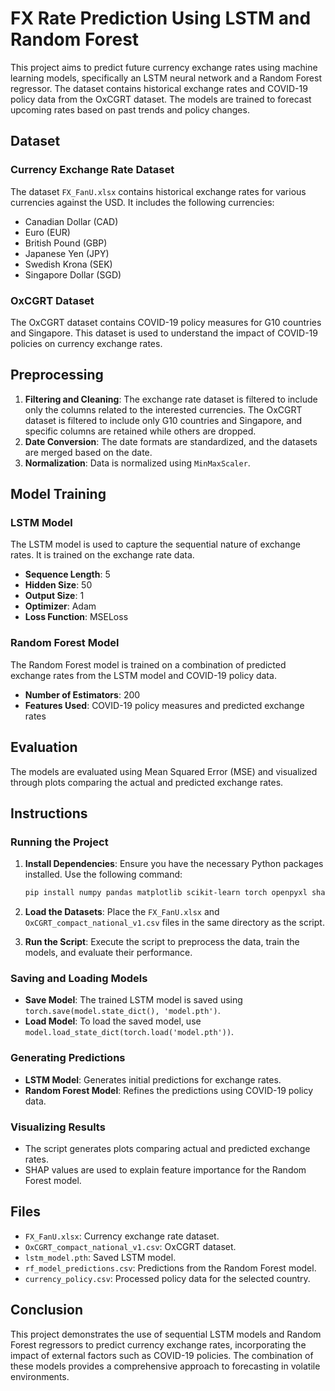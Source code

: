 
# FX Rate Prediction Using LSTM and Random Forest

This project aims to predict future currency exchange rates using machine learning models, specifically an LSTM neural network and a Random Forest regressor. The dataset contains historical exchange rates and COVID-19 policy data from the OxCGRT dataset. The models are trained to forecast upcoming rates based on past trends and policy changes.

## Dataset

### Currency Exchange Rate Dataset

The dataset `FX_FanU.xlsx` contains historical exchange rates for various currencies against the USD. It includes the following currencies:
- Canadian Dollar (CAD)
- Euro (EUR)
- British Pound (GBP)
- Japanese Yen (JPY)
- Swedish Krona (SEK)
- Singapore Dollar (SGD)

### OxCGRT Dataset

The OxCGRT dataset contains COVID-19 policy measures for G10 countries and Singapore. This dataset is used to understand the impact of COVID-19 policies on currency exchange rates.

## Preprocessing

1. **Filtering and Cleaning**: The exchange rate dataset is filtered to include only the columns related to the interested currencies. The OxCGRT dataset is filtered to include only G10 countries and Singapore, and specific columns are retained while others are dropped.
2. **Date Conversion**: The date formats are standardized, and the datasets are merged based on the date.
3. **Normalization**: Data is normalized using `MinMaxScaler`.

## Model Training

### LSTM Model

The LSTM model is used to capture the sequential nature of exchange rates. It is trained on the exchange rate data.

- **Sequence Length**: 5
- **Hidden Size**: 50
- **Output Size**: 1
- **Optimizer**: Adam
- **Loss Function**: MSELoss

### Random Forest Model

The Random Forest model is trained on a combination of predicted exchange rates from the LSTM model and COVID-19 policy data.

- **Number of Estimators**: 200
- **Features Used**: COVID-19 policy measures and predicted exchange rates

## Evaluation

The models are evaluated using Mean Squared Error (MSE) and visualized through plots comparing the actual and predicted exchange rates.

## Instructions

### Running the Project

1. **Install Dependencies**: Ensure you have the necessary Python packages installed. Use the following command:
    ```bash
    pip install numpy pandas matplotlib scikit-learn torch openpyxl shap statsmodels
    ```

2. **Load the Datasets**: Place the `FX_FanU.xlsx` and `OxCGRT_compact_national_v1.csv` files in the same directory as the script.

3. **Run the Script**: Execute the script to preprocess the data, train the models, and evaluate their performance.

### Saving and Loading Models

- **Save Model**: The trained LSTM model is saved using `torch.save(model.state_dict(), 'model.pth')`.
- **Load Model**: To load the saved model, use `model.load_state_dict(torch.load('model.pth'))`.

### Generating Predictions

- **LSTM Model**: Generates initial predictions for exchange rates.
- **Random Forest Model**: Refines the predictions using COVID-19 policy data.

### Visualizing Results

- The script generates plots comparing actual and predicted exchange rates.
- SHAP values are used to explain feature importance for the Random Forest model.

## Files

- `FX_FanU.xlsx`: Currency exchange rate dataset.
- `OxCGRT_compact_national_v1.csv`: OxCGRT dataset.
- `lstm_model.pth`: Saved LSTM model.
- `rf_model_predictions.csv`: Predictions from the Random Forest model.
- `currency_policy.csv`: Processed policy data for the selected country.

## Conclusion

This project demonstrates the use of sequential LSTM models and Random Forest regressors to predict currency exchange rates, incorporating the impact of external factors such as COVID-19 policies. The combination of these models provides a comprehensive approach to forecasting in volatile environments.
